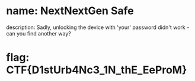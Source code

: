 # name: NextNextGen Safe
description: Sadly, unlocking the device with 'your' password didn't work - can you find another way?
# flag: CTF{D1stUrb4Nc3_1N_thE_EeProM}